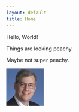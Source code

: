 ```yaml
---
layout: default
title: Home
---
```


Hello, World!<p>

Things are looking peachy. <p>

Maybe not super peachy.

![alt text](images/square100x100.jpg)

